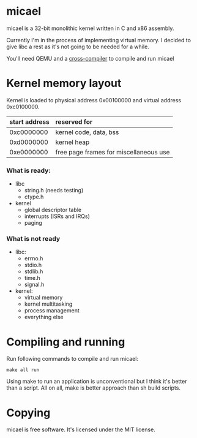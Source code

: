 # micael

micael is a 32-bit monolithic kernel written in C and x86 assembly.

Currently I'm in the process of implementing virtual memory. I decided to give libc a rest as it's not going to be needed for a while. 

You'll need QEMU and a [cross-compiler](http://wiki.osdev.org/GCC_Cross-Compiler) to compile and run micael

# Kernel memory layout

Kernel is loaded to physical address 0x00100000 and virtual address 0xc0100000.

| start address | reserved for |
| --------------| :------------|
| 0xc0000000    | kernel code, data, bss |
| 0xd0000000    | kernel heap |
| 0xe0000000    | free page frames for miscellaneous use |


### What is ready:
* libc
  * string.h (needs testing)
  * ctype.h
* kernel
  * global descriptor table
  * interrupts (ISRs and IRQs)
  * paging

### What is not ready
* libc:
  * errno.h
  * stdio.h
  * stdlib.h
  * time.h
  * signal.h
* kernel:
  * virtual memory
  * kernel multitasking
  * process management
  * everything else

# Compiling and running

Run following commands to compile and run micael:

`make all run`

Using make to run an application is unconventional but I think it's better than a script.
All on all, make is better approach than sh build scripts.

# Copying
micael is free software. It's licensed under the MIT license.
